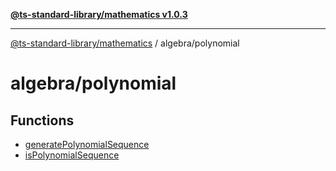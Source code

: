 [**@ts-standard-library/mathematics v1.0.3**](../../README.md)

***

[@ts-standard-library/mathematics](../../README.md) / algebra/polynomial

# algebra/polynomial

## Functions

- [generatePolynomialSequence](functions/generatePolynomialSequence.md)
- [isPolynomialSequence](functions/isPolynomialSequence.md)

